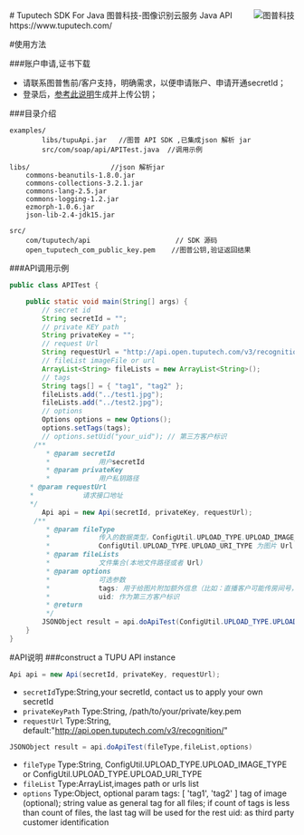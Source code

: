 <a href="https://www.tuputech.com/">
    <img src="https://www.tuputech.com/zh/images/brandpage/tuputech_logo_horizontal_black.png" alt="图普科技"
         title="图普科技" align="right" />
</a>
# Tuputech SDK For Java
图普科技-图像识别云服务 Java API https://www.tuputech.com/

#使用方法

###账户申请,证书下载
- 请联系图普售前/客户支持，明确需求，以便申请账户、申请开通secretId；
- 登录后，<a href="https://www.tuputech.com/account/cert">参考此说明</a>生成并上传公钥；

###目录介绍
````
examples/  				 
		libs/tupuApi.jar   //图普 API SDK ,已集成json 解析 jar
        src/com/soap/api/APITest.java  //调用示例
        
libs/					 //json 解析jar
	commons-beanutils-1.8.0.jar
	commons-collections-3.2.1.jar
	commons-lang-2.5.jar
	commons-logging-1.2.jar
	ezmorph-1.0.6.jar
	json-lib-2.4-jdk15.jar
    
src/					
	com/tuputech/api				     // SDK 源码
	open_tuputech_com_public_key.pem	//图普公钥,验证返回结果
````
###API调用示例
```java
public class APITest {

	public static void main(String[] args) {
		// secret id
		String secretId = "";
		// private KEY path
		String privateKey = "";
		// request Url
		String requestUrl = "http://api.open.tuputech.com/v3/recognition/";
		// fileList imageFile or url
		ArrayList<String> fileLists = new ArrayList<String>();
		// tags
		String tags[] = { "tag1", "tag2" };
		fileLists.add("../test1.jpg");
		fileLists.add("../test2.jpg");
		// options
		Options options = new Options();
		options.setTags(tags);
		// options.setUid("your_uid"); // 第三方客户标识
      /**
    	 * @param secretId
    	 *            用户secretId
    	 * @param privateKey
    	 *            用户私钥路径
	 * @param requestUrl
	 *            请求接口地址
  	 */
		Api api = new Api(secretId, privateKey, requestUrl);
      /**
    	 * @param fileType
    	 *            传入的数据类型，ConfigUtil.UPLOAD_TYPE.UPLOAD_IMAGE_TYPE为本地文件
    	 *            ConfigUtil.UPLOAD_TYPE.UPLOAD_URI_TYPE 为图片 Url
    	 * @param fileLists
    	 *            文件集合(本地文件路径或者 Url)
    	 * @param options
    	 *			  可选参数
    	 *            tags: 用于给图片附加额外信息（比如：直播客户可能传房间号，或者主播ID信息）。方便后续根据tag搜索到相关的图片
	 	 *            uid: 作为第三方客户标识
    	 * @return
    	 */
		JSONObject result = api.doApiTest(ConfigUtil.UPLOAD_TYPE.UPLOAD_IMAGE_TYPE, fileLists, options);
	}
}
```
#API说明
###construct a TUPU API instance
```java
Api api = new Api(secretId, privateKey, requestUrl);
```
- `secretId`Type:String,your secretId, contact us to apply your own secretId
- `privateKeyPath` Type:String, /path/to/your/private/key.pem
- `requestUrl` Type:String, default:"http://api.open.tuputech.com/v3/recognition/"

```java
JSONObject result = api.doApiTest(fileType,fileList,options)
```
- `fileType` Type:String, ConfigUtil.UPLOAD_TYPE.UPLOAD_IMAGE_TYPE or ConfigUtil.UPLOAD_TYPE.UPLOAD_URI_TYPE
- `fileList` Type:ArrayList<String>,images path or urls list
- `options`  Type:Object, optional param
			 tags: [ 'tag1', 'tag2' ] tag of image (optional); string value as general tag for all files; if count of tags is less than 					count of files, the last tag will be used for the rest
			 uid: as third party customer identification






